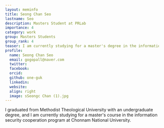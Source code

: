 ```yaml
---
layout: meminfo
title: Seong Chan Seo 
lastname: Seo
description: Masters Student at PRLab
importance: 4
category: work
group: Masters Students
group_rank: 4
teaser: I am currently studying for a master's degree in the information security cooperation program at Chonnam National University...
profile:
  name: Seong Chan Seo
  email: gogopall@naver.com
  twitter:
  facebook:
  orcid:
  github: one-guk
  linkedin:
  website:
  align: right
  image: sSeongc Chan (1).jpg
---
```



I graduated from Methodist Theological University with an undergraduate degree, and I am currently studying for a master's course in the information security cooperation program at Chonnam National University.

<!--stackedit_data:
eyJoaXN0b3J5IjpbLTEzMjk4MDY1MDNdfQ==
-->